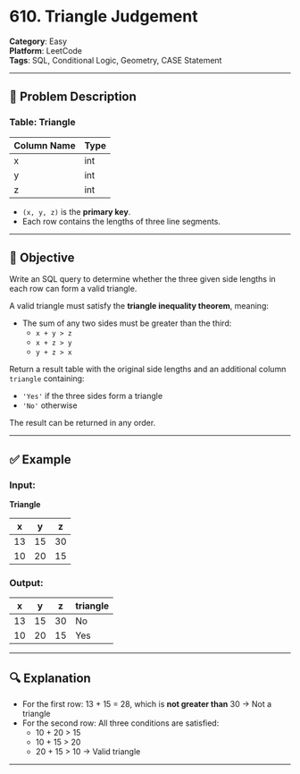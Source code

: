# 610. Triangle Judgement

**Category**: Easy  
**Platform**: LeetCode  
**Tags**: SQL, Conditional Logic, Geometry, CASE Statement  

---

## 🧾 Problem Description

### Table: Triangle

| Column Name | Type |
|-------------|------|
| x           | int  |
| y           | int  |
| z           | int  |

- `(x, y, z)` is the **primary key**.
- Each row contains the lengths of three line segments.

---

## 🎯 Objective

Write an SQL query to determine whether the three given side lengths in each row can form a valid triangle.

A valid triangle must satisfy the **triangle inequality theorem**, meaning:
- The sum of any two sides must be greater than the third:
  - `x + y > z`
  - `x + z > y`
  - `y + z > x`

Return a result table with the original side lengths and an additional column `triangle` containing:
- `'Yes'` if the three sides form a triangle
- `'No'` otherwise

The result can be returned in any order.

---

## ✅ Example

### Input:

**Triangle**

| x  | y  | z  |
|----|----|----|
| 13 | 15 | 30 |
| 10 | 20 | 15 |

### Output:

| x  | y  | z  | triangle |
|----|----|----|----------|
| 13 | 15 | 30 | No       |
| 10 | 20 | 15 | Yes      |

---

## 🔍 Explanation

- For the first row: 13 + 15 = 28, which is **not greater than** 30 → Not a triangle
- For the second row: All three conditions are satisfied:
  - 10 + 20 > 15
  - 10 + 15 > 20
  - 20 + 15 > 10
  → Valid triangle

---